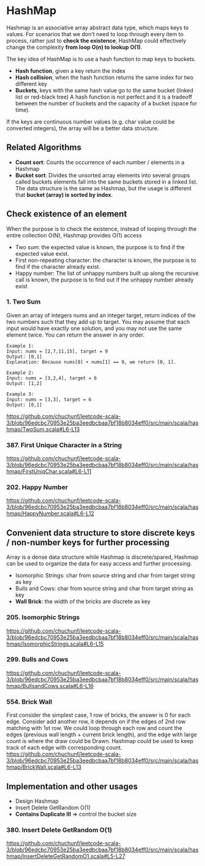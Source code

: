 # HashMap

Hashmap is an associative array abstract data type, which maps keys to values.
For scenarios that we don't need to loop through every item to process, rather just to **check the existence**,
HashMap could effectively change the complexity **from loop O(n) to lookup O(1)**.

The key idea of HashMap is to use a hash function to map keys to buckets.
* **Hash function**, given a key return the index
* **Hash collision**, when the hash function returns the same index for two different key
* **Buckets**, keys with the same hash value go to the same bucket (linked list or red-black tree)
  A hash function is not perfect and it is a tradeoff between the number of buckets and the capacity of a bucket (space for time).

If the keys are continuous number values (e.g. char value could be converted integers), the array will be a better data structure.


## Related Algorithms
- **Count sort**: Counts the occurrence of each number / elements in a Hashmap
- **Bucket sort**: Divides the unsorted array elements into several groups called buckets
  elements fall into the same buckets stored in a linked list. The data structure is the same as Hashmap,
  but the usage is different that **bucket (array) is sorted by index**.


## Check **existence** of an element 
When the purpose is to check the existence, instead of looping through the entire collection O(N), Hashmap provides O(1) access
- Two sum: the expected value is known, the purpose is to find if the expected value exist.
- First non-repeating character: the character is known, the purpose is to find if the character already exist.
- Happy number: The list of unhappy numbers built up along the recursive call is known, the purpose is to find out if the unhappy number already exist

### 1. Two Sum
Given an array of integers nums and an integer target, return indices of the two numbers such that they add up to target.
You may assume that each input would have exactly one solution, and you may not use the same element twice.
You can return the answer in any order.

```
Example 1:
Input: nums = [2,7,11,15], target = 9
Output: [0,1]
Explanation: Because nums[0] + nums[1] == 9, we return [0, 1].

Example 2:
Input: nums = [3,2,4], target = 6
Output: [1,2]

Example 3:
Input: nums = [3,3], target = 6
Output: [0,1]
```
https://github.com/chuchunf/leetcode-scala-3/blob/96edcbc70953e25ba3eedbcbaa7bf18b8034eff0/src/main/scala/hashmap/TwoSum.scala#L6-L13

### 387. First Unique Character in a String
https://github.com/chuchunf/leetcode-scala-3/blob/96edcbc70953e25ba3eedbcbaa7bf18b8034eff0/src/main/scala/hashmap/FirstUniqChar.scala#L6-L11

### 202. Happy Number
https://github.com/chuchunf/leetcode-scala-3/blob/96edcbc70953e25ba3eedbcbaa7bf18b8034eff0/src/main/scala/hashmap/HappyNumber.scala#L6-L12


## Convenient data structure to store discrete keys / non-number keys for further processing
Array is a dense data structure while Hashmap is discrete/spared, Hashmap can be used to organize the data for easy access and further processing.
- Isomorphic Strings: char from source string and char from target string as key
- Bulls and Cows: char from source string and char from target string as key
- **Wall Brick**: the width of the bricks are discrete as key

### 205. Isomorphic Strings
https://github.com/chuchunf/leetcode-scala-3/blob/96edcbc70953e25ba3eedbcbaa7bf18b8034eff0/src/main/scala/hashmap/IsomorphicStrings.scala#L6-L15

### 299. Bulls and Cows
https://github.com/chuchunf/leetcode-scala-3/blob/96edcbc70953e25ba3eedbcbaa7bf18b8034eff0/src/main/scala/hashmap/BullsandCows.scala#L6-L16

### 554. Brick Wall
First consider the simplest case, 1 row of bricks, the answer is 0 for each edge.
Consider add another row, it depends on if the edges of 2nd row matching with 1st row.
We could loop through each row and count the edges (previous wall length + current brick length),
and the edge with large count is where the draw could be Drawn.
Hashmap could be used to keep track of each edge with corresponding count.
https://github.com/chuchunf/leetcode-scala-3/blob/96edcbc70953e25ba3eedbcbaa7bf18b8034eff0/src/main/scala/hashmap/BrickWall.scala#L6-L13

## Implementation and other usages
- Design Hashmap
- Insert Delete GetRandom O(1)
- **Contains Duplicate III** => control the bucket size

### 380. Insert Delete GetRandom O(1)
https://github.com/chuchunf/leetcode-scala-3/blob/96edcbc70953e25ba3eedbcbaa7bf18b8034eff0/src/main/scala/hashmap/InsertDeleteGetRandomO1.scala#L5-L27


